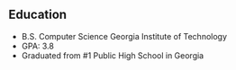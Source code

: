 

## Education 
  - B.S. Computer Science Georgia Institute of Technology
  - GPA: 3.8 
  - Graduated from #1 Public High School in Georgia 
